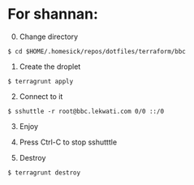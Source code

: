 # For shannan:

0. Change directory

```
$ cd $HOME/.homesick/repos/dotfiles/terraform/bbc
```

1. Create the droplet

```
$ terragrunt apply
```

2. Connect to it

```
$ sshuttle -r root@bbc.lekwati.com 0/0 ::/0
```

3. Enjoy

4. Press Ctrl-C to stop sshutttle

5. Destroy

```
$ terragrunt destroy
```
